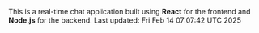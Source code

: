 This is a real-time chat application built using **React** for the frontend and **Node.js** for the backend.
Last updated: Fri Feb 14 07:07:42 UTC 2025

